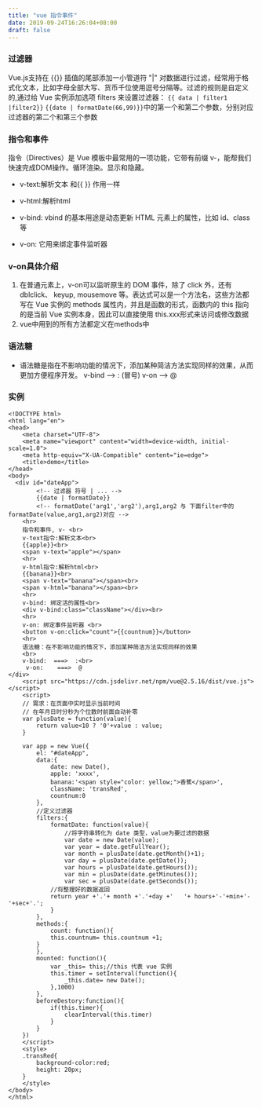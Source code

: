 ```yaml
---
title: "vue 指令事件"
date: 2019-09-24T16:26:04+08:00
draft: false
---
```


### 过滤器
Vue.js支持在 {{}} 插值的尾部添加一小管道符 "|" 对数据进行过滤，经常用于格式化文本，比如字母全部大写、货币千位使用逗号分隔等。过滤的规则是自定义的,通过给 Vue 实例添加选项 filters 来设置过滤器：
`{{ data | filter1 |filter2}}`
`{{date | formatDate(66,99)}}`中的第一个和第二个参数，分别对应过滤器的第二个和第三个参数

### 指令和事件
指令（Directives）是 Vue 模板中最常用的一项功能，它带有前缀 v-，能帮我们快速完成DOM操作。循环渲染。显示和隐藏。

* v-­text:解析文本 和{{ }} 作用一样

* v­-html:解析html

* v-­bind: v­bind 的基本用途是动态更新 HTML 元素上的属性，比如 id、class 等

* v-­on: 它用来绑定事件监听器
### v­-on具体介绍
1. 在普通元素上，v-­on可以监听原生的 DOM 事件，除了 click 外，还有dblclick、 keyup, mousemove 等。表达式可以是一个方法名，这些方法都写在 Vue 实例的 methods 属性内，并且是函数的形式，函数内的 this 指向的是当前 Vue 实例本身，因此可以直接使用 this.xxx形式来访问或修改数据
2. vue中用到的所有方法都定义在methods中

### 语法糖
* 语法糖是指在不影响功能的情况下，添加某种简洁方法实现同样的效果，从而更加方便程序开发。
v-bind ——> : (冒号)
v-on ——> @

### 实例
```
<!DOCTYPE html>
<html lang="en">
<head>
    <meta charset="UTF-8">
    <meta name="viewport" content="width=device-width, initial-scale=1.0">
    <meta http-equiv="X-UA-Compatible" content="ie=edge">
    <title>demo</title>
</head>
<body>
  <div id="dateApp">
        <!-- 过滤器 符号 | ... -->
        {{date | formatDate}} 
        <!-- formatDate('arg1','arg2'),arg1,arg2 与 下面filter中的formatDate(value,arg1,arg2)对应 -->
    <hr> 
    指令和事件, v- <br>
    v-text指令:解析文本<br>
    {{apple}}<br>
    <span v-text="apple"></span>
    <hr>
    v-html指令:解析html<br>
    {{banana}}<br>
    <span v-text="banana"></span><br>
    <span v-html="banana"></span><br>
    <hr>
    v-bind: 绑定活的属性<br>
    <div v-bind:class="className"></div><br>
    <hr>
    v-on: 绑定事件监听器 <br>
    <button v-on:click="count">{{countnum}}</button>
    <hr>
    语法糖：在不影响功能的情况下，添加某种简洁方法实现同样的效果
    <br>
    v-bind:  ===>  :<br>
     v-on:    ===>  @
</div>
    <script src="https://cdn.jsdelivr.net/npm/vue@2.5.16/dist/vue.js"></script>
    <script>
    // 需求：在页面中实时显示当前时间
    // 在年月日时分秒为个位数时前面自动补零
    var plusDate = function(value){
        return value<10 ? '0'+value : value;
    }

    var app = new Vue({
        el: "#dateApp",
        data:{
            date: new Date(),
            apple: 'xxxx',
            banana:'<span style="color: yellow;">香蕉</span>',
            className: 'transRed',
            countnum:0
        },
        //定义过滤器
        filters:{
            formatDate: function(value){
                //将字符串转化为 date 类型，value为要过滤的数据
                var date = new Date(value);
                var year = date.getFullYear();
                var month = plusDate(date.getMonth()+1);
                var day = plusDate(date.getDate());
                var hours = plusDate(date.getHours());
                var min = plusDate(date.getMinutes());
                var sec = plusDate(date.getSeconds());
            //将整理好的数据返回
            return year +'.'+ month +'.'+day +'   '+ hours+'-'+min+'-'+sec+'.';
            }
        },
        methods:{
            count: function(){
            this.countnum= this.countnum +1;
        }
        },
        mounted: function(){
            var _this= this;//this 代表 vue 实例
            this.timer = setInterval(function(){
                _this.date= new Date();
            },1000)
        },
        beforeDestory:function(){
            if(this.timer){
                clearInterval(this.timer)
            }
        }
    })
    </script>
    <style>
    .transRed{
        background-color:red;
        height: 20px;
    }
    </style>
</body>
</html>
```